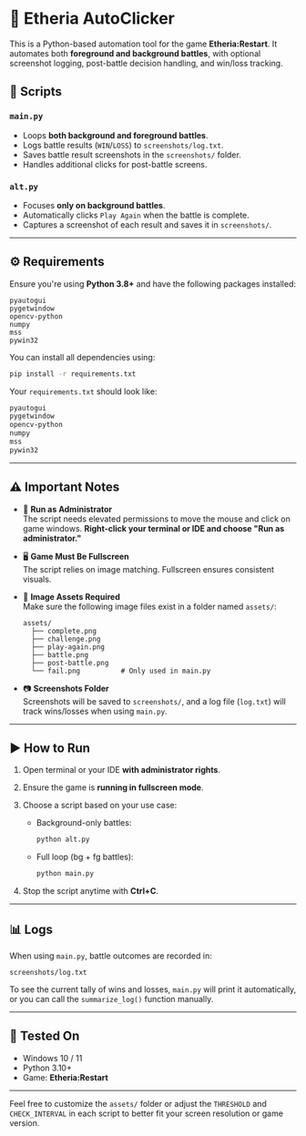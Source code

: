 # 🔁 Etheria AutoClicker

This is a Python-based automation tool for the game **Etheria:Restart**. It automates both **foreground and background battles**, with optional screenshot logging, post-battle decision handling, and win/loss tracking.

## 📁 Scripts

### `main.py`
- Loops **both background and foreground battles**.
- Logs battle results (`WIN`/`LOSS`) to `screenshots/log.txt`.
- Saves battle result screenshots in the `screenshots/` folder.
- Handles additional clicks for post-battle screens.

### `alt.py`
- Focuses **only on background battles**.
- Automatically clicks `Play Again` when the battle is complete.
- Captures a screenshot of each result and saves it in `screenshots/`.

---

## ⚙️ Requirements

Ensure you're using **Python 3.8+** and have the following packages installed:

```
pyautogui
pygetwindow
opencv-python
numpy
mss
pywin32
```

You can install all dependencies using:

```bash
pip install -r requirements.txt
```

Your `requirements.txt` should look like:

```txt
pyautogui
pygetwindow
opencv-python
numpy
mss
pywin32
```

---

## ⚠️ Important Notes

- 🧠 **Run as Administrator**  
  The script needs elevated permissions to move the mouse and click on game windows. **Right-click your terminal or IDE and choose "Run as administrator."**

- 🖥️ **Game Must Be Fullscreen**  
  The script relies on image matching. Fullscreen ensures consistent visuals.

- 📌 **Image Assets Required**  
  Make sure the following image files exist in a folder named `assets/`:
  ```
  assets/
    ├── complete.png
    ├── challenge.png
    ├── play-again.png
    ├── battle.png
    ├── post-battle.png
    └── fail.png          # Only used in main.py
  ```

- 📷 **Screenshots Folder**  
  Screenshots will be saved to `screenshots/`, and a log file (`log.txt`) will track wins/losses when using `main.py`.

---

## ▶️ How to Run

1. Open terminal or your IDE **with administrator rights**.
2. Ensure the game is **running in fullscreen mode**.
3. Choose a script based on your use case:
   - Background-only battles:  
     ```bash
     python alt.py
     ```
   - Full loop (bg + fg battles):  
     ```bash
     python main.py
     ```

4. Stop the script anytime with **Ctrl+C**.

---

## 📊 Logs

When using `main.py`, battle outcomes are recorded in:
```
screenshots/log.txt
```

To see the current tally of wins and losses, `main.py` will print it automatically, or you can call the `summarize_log()` function manually.

---

## 🧪 Tested On

- Windows 10 / 11
- Python 3.10+
- Game: **Etheria:Restart**

---

Feel free to customize the `assets/` folder or adjust the `THRESHOLD` and `CHECK_INTERVAL` in each script to better fit your screen resolution or game version.